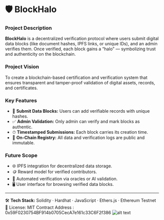 # 🛡️ BlockHalo

### Project Description  
**BlockHalo** is a decentralized verification protocol where users submit digital data blocks (like document hashes, IPFS links, or unique IDs), and an admin verifies them. Once verified, each block gains a “halo” — symbolizing trust and authenticity on the blockchain.

### Project Vision  
To create a blockchain-based certification and verification system that ensures transparent and tamper-proof validation of digital assets, records, and certificates.

### Key Features  
- 🧱 **Submit Data Blocks:** Users can add verifiable records with unique hashes.  
- ✅ **Admin Validation:** Only admin can verify and mark blocks as authentic.  
- ⏱ **Timestamped Submissions:** Each block carries its creation time.  
- 📜 **On-Chain Registry:** All data and verification logs are public and immutable.

### Future Scope  
- 🌐 IPFS integration for decentralized data storage.  
- 🪙 Reward model for verified contributors.  
- 🤖 Automated verification via oracles or AI validation.  
- 🖥 User interface for browsing verified data blocks.

---

🛠 **Tech Stack:** Solidity · Hardhat · JavaScript · Ethers.js · Ethereum Testnet  
📄 License: MIT
Contract Address : 0x59F0230754BF914b0705CecA7e161c33C6F2f386
![alt text](BlockHalo.png)